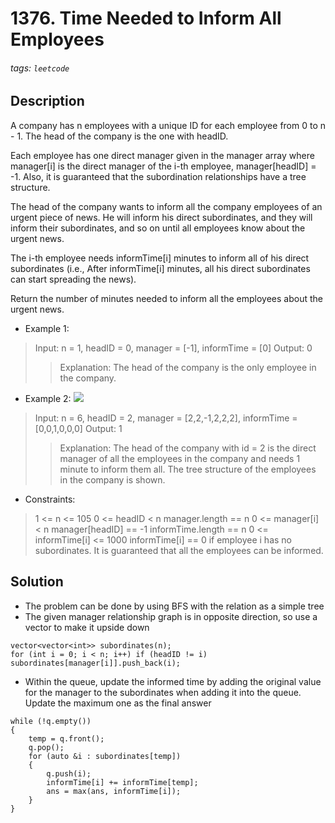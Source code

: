 # 1376. Time Needed to Inform All Employees
###### tags: `leetcode`
## Description
A company has n employees with a unique ID for each employee from 0 to n - 1. The head of the company is the one with headID.

Each employee has one direct manager given in the manager array where manager[i] is the direct manager of the i-th employee, manager[headID] = -1. Also, it is guaranteed that the subordination relationships have a tree structure.

The head of the company wants to inform all the company employees of an urgent piece of news. He will inform his direct subordinates, and they will inform their subordinates, and so on until all employees know about the urgent news.

The i-th employee needs informTime[i] minutes to inform all of his direct subordinates (i.e., After informTime[i] minutes, all his direct subordinates can start spreading the news).

Return the number of minutes needed to inform all the employees about the urgent news.

- Example 1:

>Input: n = 1, headID = 0, manager = [-1], informTime = [0]
Output: 0
>>Explanation: The head of the company is the only employee in the company.

- Example 2:
![](https://assets.leetcode.com/uploads/2020/02/27/graph.png)

>Input: n = 6, headID = 2, manager = [2,2,-1,2,2,2], informTime = [0,0,1,0,0,0]
Output: 1
>>Explanation: The head of the company with id = 2 is the direct manager of all the employees in the company and needs 1 minute to inform them all.
The tree structure of the employees in the company is shown.

- Constraints:

>1 <= n <= 105
0 <= headID < n
manager.length == n
0 <= manager[i] < n
manager[headID] == -1
informTime.length == n
0 <= informTime[i] <= 1000
informTime[i] == 0 if employee i has no subordinates.
It is guaranteed that all the employees can be informed.

## Solution
- The problem can be done by using BFS with the relation as a simple tree
- The given manager relationship graph is in opposite direction, so use a vector to make it upside down
```cpp=
vector<vector<int>> subordinates(n);
for (int i = 0; i < n; i++) if (headID != i) subordinates[manager[i]].push_back(i);
```
- Within the queue, update the informed time by adding the original value for the manager to the subordinates when adding it into the queue. Update the maximum one as the final answer
```cpp=
while (!q.empty())
{
    temp = q.front();
    q.pop();
    for (auto &i : subordinates[temp])
    {
        q.push(i);
        informTime[i] += informTime[temp];
        ans = max(ans, informTime[i]);
    }
}
```
